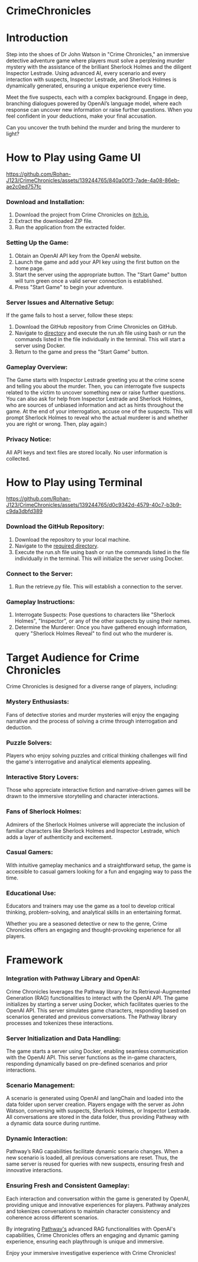 # CrimeChronicles

# Introduction

Step into the shoes of Dr John Watson in "Crime Chronicles," an immersive detective adventure game where players must solve a perplexing murder mystery with the assistance of the brilliant Sherlock Holmes and the diligent Inspector Lestrade. Using advanced AI, every scenario and every interaction with suspects, Inspector Lestrade, and Sherlock Holmes is dynamically generated, ensuring a unique experience every time.

Meet the five suspects, each with a complex background. Engage in deep, branching dialogues powered by OpenAI’s language model, where each response can uncover new information or raise further questions. When you feel confident in your deductions, make your final accusation. 

Can you uncover the truth behind the murder and bring the murderer to light?

# How to Play using Game UI

https://github.com/Rohan-J123/CrimeChronicles/assets/139244765/840a00f3-7ade-4a08-86eb-ae2c0ed757fc

### Download and Installation:

1. Download the project from Crime Chronicles on [itch.io.](https://rohan-j123.itch.io/crime-chronicles)
2. Extract the downloaded ZIP file.
3. Run the application from the extracted folder.

### Setting Up the Game:

1. Obtain an OpenAI API key from the OpenAI website.
2. Launch the game and add your API key using the first button on the home page.
3. Start the server using the appropriate button. The "Start Game" button will turn green once a valid server connection is established.
4. Press "Start Game" to begin your adventure.

### Server Issues and Alternative Setup:

If the game fails to host a server, follow these steps:
1. Download the GitHub repository from Crime Chronicles on GitHub.
2. Navigate to [directory](https://github.com/Rohan-J123/CrimeChronicles/tree/main/CrimeChronicles/Assets/StreamingAssets/Scripts/contextful_parsing) and execute the run.sh file using bash or run the commands listed in the file individually in the terminal. This will start a server using Docker.
3. Return to the game and press the "Start Game" button.

### Gameplay Overview:

The Game starts with Inspector Lestrade greeting you at the crime scene and telling you about the murder. Then, you can interrogate five suspects related to the victim to uncover something new or raise further questions. You can also ask for help from Inspector Lestrade and Sherlock Holmes, who are sources of unbiased information and act as hints throughout the game. At the end of your interrogation, accuse one of the suspects. This will prompt Sherlock Holmes to reveal who the actual murderer is and whether you are right or wrong. Then, play again:)

### Privacy Notice:

All API keys and text files are stored locally. No user information is collected.

# How to Play using Terminal

https://github.com/Rohan-J123/CrimeChronicles/assets/139244765/d0c9342d-4579-40c7-b3b9-c9da3dbfd389

### Download the GitHub Repository:

1. Download the repository to your local machine.
2. Navigate to the [required directory](https://github.com/Rohan-J123/CrimeChronicles/tree/main/CrimeChronicles/Assets/StreamingAssets/Scripts/contextful_parsing).
3. Execute the run.sh file using bash or run the commands listed in the file individually in the terminal. This will initialize the server using Docker.

### Connect to the Server:

1. Run the retrieve.py file. This will establish a connection to the server.

### Gameplay Instructions:

1. Interrogate Suspects:
Pose questions to characters like "Sherlock Holmes", "Inspector", or any of the other suspects by using their names.
2. Determine the Murderer:
Once you have gathered enough information, query "Sherlock Holmes Reveal" to find out who the murderer is.

# Target Audience for Crime Chronicles
Crime Chronicles is designed for a diverse range of players, including:

### Mystery Enthusiasts:
Fans of detective stories and murder mysteries will enjoy the engaging narrative and the process of solving a crime through interrogation and deduction.

### Puzzle Solvers:
Players who enjoy solving puzzles and critical thinking challenges will find the game's interrogative and analytical elements appealing.

### Interactive Story Lovers:
Those who appreciate interactive fiction and narrative-driven games will be drawn to the immersive storytelling and character interactions.

### Fans of Sherlock Holmes:
Admirers of the Sherlock Holmes universe will appreciate the inclusion of familiar characters like Sherlock Holmes and Inspector Lestrade, which adds a layer of authenticity and excitement.

### Casual Gamers:
With intuitive gameplay mechanics and a straightforward setup, the game is accessible to casual gamers looking for a fun and engaging way to pass the time.

### Educational Use:
Educators and trainers may use the game as a tool to develop critical thinking, problem-solving, and analytical skills in an entertaining format.

Whether you are a seasoned detective or new to the genre, Crime Chronicles offers an engaging and thought-provoking experience for all players.

# Framework
### Integration with Pathway Library and OpenAI:
Crime Chronicles leverages the Pathway library for its Retrieval-Augmented Generation (RAG) functionalities to interact with the OpenAI API. The game initializes by starting a server using Docker, which facilitates queries to the OpenAI API. This server simulates game characters, responding based on scenarios generated and previous conversations. The Pathway library processes and tokenizes these interactions.

### Server Initialization and Data Handling:
The game starts a server using Docker, enabling seamless communication with the OpenAI API.
This server functions as the in-game characters, responding dynamically based on pre-defined scenarios and prior interactions.

### Scenario Management:
A scenario is generated using OpenAI and langChain and loaded into the data folder upon server creation.
Players engage with the server as John Watson, conversing with suspects, Sherlock Holmes, or Inspector Lestrade.
All conversations are stored in the data folder, thus providing Pathway with a dynamic data source during runtime.

### Dynamic Interaction:
Pathway’s RAG capabilities facilitate dynamic scenario changes. When a new scenario is loaded, all previous conversations are reset.
Thus, the same server is reused for queries with new suspects, ensuring fresh and innovative interactions.

### Ensuring Fresh and Consistent Gameplay:
Each interaction and conversation within the game is generated by OpenAI, providing unique and innovative experiences for players.
Pathway analyzes and tokenizes conversations to maintain character consistency and coherence across different scenarios.

By integrating [Pathway's](https://pathway.us12.list-manage.com/track/click?u=70279b5d6def5ed7bf629c1f3&id=aca085ed7e&e=f50acf6b23) advanced RAG functionalities with OpenAI's capabilities, Crime Chronicles offers an engaging and dynamic gaming experience, ensuring each playthrough is unique and immersive.

Enjoy your immersive investigative experience with Crime Chronicles!





